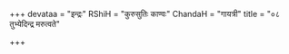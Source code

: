 +++
devataa = "इन्द्रः"
RShiH = "कुरुसुतिः काण्वः"
ChandaH = "गायत्री"
title = "०८ तुभ्येदिन्द्र मरुत्वते"

+++
